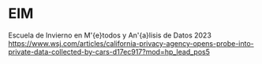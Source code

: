 # EIM
Escuela de Invierno en M\'{e}todos y An\'{a}lisis de Datos 2023
https://www.wsj.com/articles/california-privacy-agency-opens-probe-into-private-data-collected-by-cars-d17ec917?mod=hp_lead_pos5
